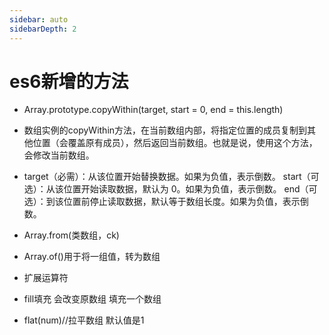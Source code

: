 ```yaml
---
sidebar: auto
sidebarDepth: 2
---
```

# es6新增的方法

- Array.prototype.copyWithin(target, start = 0, end = this.length)

- 数组实例的copyWithin方法，在当前数组内部，将指定位置的成员复制到其他位置（会覆盖原有成员），然后返回当前数组。也就是说，使用这个方法，会修改当前数组。

- target（必需）：从该位置开始替换数据。如果为负值，表示倒数。
  start（可选）：从该位置开始读取数据，默认为 0。如果为负值，表示倒数。
  end（可选）：到该位置前停止读取数据，默认等于数组长度。如果为负值，表示倒数。



- Array.from(类数组，ck)

- Array.of()用于将一组值，转为数组

- 扩展运算符

- fill填充  会改变原数组 填充一个数组

- flat(num)//拉平数组  默认值是1
